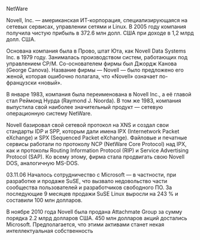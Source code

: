 NetWare

Novell, Inc. — американская ИТ-корпорация, специализирующаяся на сетевых сервисах, управлении сетями и Linux. 
В 2005 году компания получила чистую прибыль в 372.6 млн долл. США при доходе в 1,2 млрд долл. США.


Основана компания была в Прово, штат Юта, как Novell Data Systems Inc. в 1979 году. 
Занималась производством систем, работающих под управлением CP/M. Со-основателем фирмы был Джордж Канова (George Canova). 
Название фирмы — Novell — было предложено его женой, которая ошибочно полагала, что «Novell» означает по-французски «новый».

В январе 1983, компания была переименована в Novell Inc., а её главой стал Реймонд Нурда (Raymond J. Noorda). 
В том же 1983, компания выпустила свой наиболее значительный продукт — сетевую операционную систему NetWare.

Novell базировал свой сетевой протокол на XNS и создал свои стандарты IDP и SPP, которым дали имена IPX 
(Internetwork Packet eXchange) и SPX (Sequenced Packet eXchange). 
Файловые и печатные сервисы работали по протоколу NCP (NetWare Core Protocol) над IPX, как и протоколы 
Routing Information Protocol (RIP) и Service Advertising Protocol (SAP). 
Ко всему этому, фирма стала продвигать свою Novell DOS, аналогичную MS-DOS.

03.11.06 Началось сотрудничество с Microsoft — в частности, при разработке и продаже SuSE, 
что вызвало недовольство части сообщества пользователей и разработчиков свободного ПО. 
За последующие 9 месяцев продажи SuSE Linux выросли на 243 % и составили 100 млн долларов.

В ноябре 2010 года Novell была продана Attachmate Group за сумму порядка 2.2 млрд долларов США. 
450 млн долларов акций достались Microsoft. Предполагается, что этими активами станет некая интеллектуальная собственность


